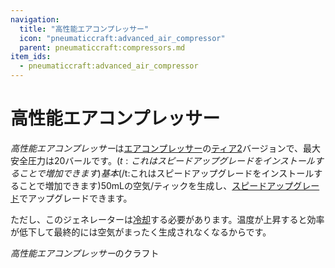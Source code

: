 ```yaml
---
navigation:
  title: "高性能エアコンプレッサー"
  icon: "pneumaticcraft:advanced_air_compressor"
  parent: pneumaticcraft:compressors.md
item_ids:
  - pneumaticcraft:advanced_air_compressor
---
```


# 高性能エアコンプレッサー

*高性能エアコンプレッサー*は[エアコンプレッサー](./air_compressor.md)の[ティア2](../pressure_tiers.md)バージョンで、最大安全圧力は20バールです。<Color hex="#880">$(t:これはスピードアップグレードをインストールすることで増加できます)基本$(/t:これはスピードアップグレードをインストールすることで増加できます)</Color>50mLの空気/ティックを生成し、[スピードアップグレード](../upgrades.md#speed)でアップグレードできます。

ただし、このジェネレーターは[冷却](../heat.md)する必要があります。温度が上昇すると効率が低下して最終的には空気がまったく生成されなくなるからです。

*高性能エアコンプレッサー*のクラフト

<Recipe id="pneumaticcraft:advanced_air_compressor" />

